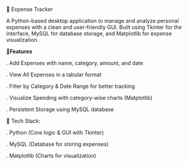 🔗 Expense Tracker

A Python-based desktop application to manage and analyze personal expenses with a clean and user-friendly GUI. Built using Tkinter for the interface, MySQL for database storage, and Matplotlib for expense visualization.


 🔗**Features**

  . Add Expenses with name, category, amount, and date

  . View All Expenses in a tabular format

  . Filter by Category & Date Range for better tracking

  . Visualize Spending with category-wise charts (Matplotlib)

  . Persistent Storage using MySQL database



🔗 Tech Stack:

 . Python (Core logic & GUI with Tkinter)

 . MySQL (Database for storing expenses)

 . Matplotlib (Charts for visualization)





 






 
